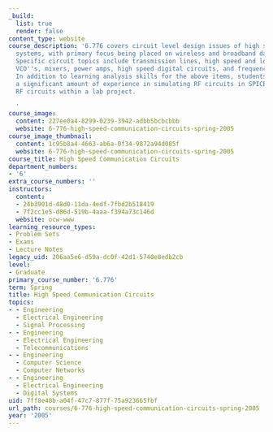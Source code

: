 ```yaml
---
_build:
  list: true
  render: false
content_type: website
course_description: '6.776 covers circuit level design issues of high speed communication
  systems, with primary focus being placed on wireless and broadband data link applications.
  Specific circuit topics include transmission lines, high speed and low noise amplifiers,
  VCO''s, mixers, power amps, high speed digital circuits, and frequency synthesizers.
  In addition to learning analysis skills for the above items, students will gain
  a significant amount of experience in simulating RF circuits in SPICE and also building
  RF circuits within a lab project.

  '
course_image:
  content: 227ee0a4-8299-0239-3942-adbb5bcbcbbb
  website: 6-776-high-speed-communication-circuits-spring-2005
course_image_thumbnail:
  content: 1c95b8a4-4663-ab6a-0f34-9872a94d085f
  website: 6-776-high-speed-communication-circuits-spring-2005
course_title: High Speed Communication Circuits
department_numbers:
- '6'
extra_course_numbers: ''
instructors:
  content:
  - 24b3901d-48d0-11da-4edf-7fbd2b518419
  - 7f2cc1e5-d86d-519b-4aaa-f394a73c146d
  website: ocw-www
learning_resource_types:
- Problem Sets
- Exams
- Lecture Notes
legacy_uid: 206aa5e6-d59a-dc0f-42d1-5740e8edb2cb
level:
- Graduate
primary_course_number: '6.776'
term: Spring
title: High Speed Communication Circuits
topics:
- - Engineering
  - Electrical Engineering
  - Signal Processing
- - Engineering
  - Electrical Engineering
  - Telecommunications
- - Engineering
  - Computer Science
  - Computer Networks
- - Engineering
  - Electrical Engineering
  - Digital Systems
uid: 7ff8e40b-a04f-47c7-877f-75a923665fbf
url_path: courses/6-776-high-speed-communication-circuits-spring-2005
year: '2005'
---
```

